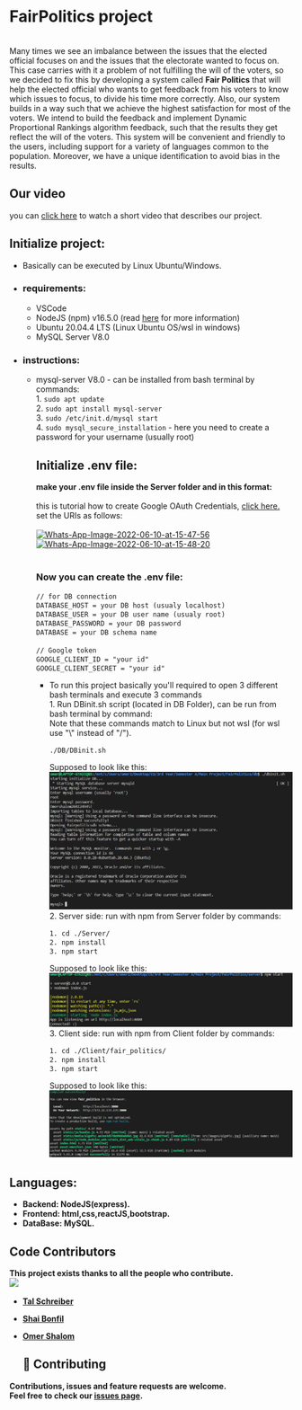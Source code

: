 <h1> FairPolitics project </h1><br>
Many times we see an imbalance between the issues that the elected official
focuses on and the issues that the electorate wanted to focus on. This case carries
with it a problem of not fulfilling the will of the voters, so we decided to fix
this by developing a system called <strong>Fair Politics</strong> that will help the elected official
who wants to get feedback from his voters to know which issues to focus, to divide
his time more correctly. Also, our system builds in a way such that we achieve the
highest satisfaction for most of the voters. We intend to build the feedback and
implement Dynamic Proportional Rankings algorithm feedback, such that the results
they get reflect the will of the voters. This system will be convenient and friendly
to the users, including support for a variety of languages common to the population.
Moreover, we have a unique identification to avoid bias in the results.

## Our video
you can [click here](https://www.youtube.com/watch?v=HY6YOd0Ix3g) to watch a short video that describes our project.

## Initialize project: 
  * Basically can be executed by Linux Ubuntu/Windows.
  - ### requirements:
    - VSCode
    - NodeJS (npm) v16.5.0 (read [here](https://www.digitalocean.com/community/tutorials/how-to-install-node-js-on-ubuntu-20-04) for more information)
    - Ubuntu 20.04.4 LTS (Linux Ubuntu OS/wsl in windows) 
    - MySQL Server V8.0 
  - ### instructions: 
    - mysql-server V8.0 - can be installed from bash terminal by commands: 
     <br> 1. ```sudo apt update``` 
     <br> 2. ```sudo apt install mysql-server``` 
     <br> 3. ```sudo /etc/init.d/mysql start ``` 
     <br> 4. ```sudo mysql_secure_installation``` - here you need to create a password for your username (usually root)


      ## Initialize .env file:
      <strong>make your .env file inside the Server folder and in this format:</strong>
      <br><br>this is tutorial how to create Google OAuth Credentials, [click here.](https://www.youtube.com/watch?v=xH6hAW3EqLk)
      <br>set the URIs as follows:<br><br>
      <a href="https://ibb.co/pvQZ1Q6"><img src="https://i.ibb.co/3yvWTv5/Whats-App-Image-2022-06-10-at-15-47-56.jpg" alt="Whats-App-Image-2022-06-10-at-15-47-56" border="0"></a>
      <a href="https://ibb.co/b6J3Kfs"><img src="https://i.ibb.co/51F9R7r/Whats-App-Image-2022-06-10-at-15-48-20.jpg" alt="Whats-App-Image-2022-06-10-at-15-48-20" border="0"></a>
      <br><br>
      ### Now you can create the .env file:
      ``` 
      // for DB connection
      DATABASE_HOST = your DB host (usualy localhost)
      DATABASE_USER = your DB user name (usualy root)
      DATABASE_PASSWORD = your DB password
      DATABASE = your DB schema name

      // Google token
      GOOGLE_CLIENT_ID = "your id"
      GOOGLE_CLIENT_SECRET = "your id"
      ```
      
      - To run this project basically you'll required to open 3 different bash terminals and execute 3 commands
        <br> 1. Run DBinit.sh script (located in DB Folder), can be run from bash terminal by command:
        <br> Note that these commands match to Linux but not wsl (for wsl use "\\" instead of "/").
        ```
        ./DB/DBinit.sh
        ```
        Supposed to look like this:
        <img src="./client/fair_politics/src/images/db.jpeg">
        <br> 2. Server side: run with npm from Server folder by commands: 
        ```
        1. cd ./Server/
        2. npm install
        3. npm start
        ```
        Supposed to look like this:
        <img src="./client/fair_politics/src/images/server.jpeg">
        <br> 3. Client side: run with npm from Client folder by commands: 
        ```
        1. cd ./Client/fair_politics/
        2. npm install
        3. npm start
        ```
        Supposed to look like this:
        <img src='./client/fair_politics/src/images/client.jpeg'>


## Languages:
- <strong> Backend: NodeJS(express).<strong/><br>
- <strong> Frontend: html,css,reactJS,bootstrap.<strong/><br>
- <strong> DataBase: MySQL.<strong/><br>


## Code Contributors

This project exists thanks to all the people who contribute.<br>
<a href="https://github.com/Final-Project-bb/FairPolitics/graphs/contributors">
  <img src="https://contrib.rocks/image?max=3&repo=Final-Project-bb/FairPolitics" />
</a>
* [Tal Schreiber](https://github.com/TalSchreiber95)
* [Shai Bonfil](https://github.com/shaiBonfil)
* [Omer Shalom](https://github.com/Omer2041)

  ## 🤝 Contributing

Contributions, issues and feature requests are welcome.<br />
Feel free to check our [issues page](https://github.com/Final-Project-bb/FairPolitics/issues).

